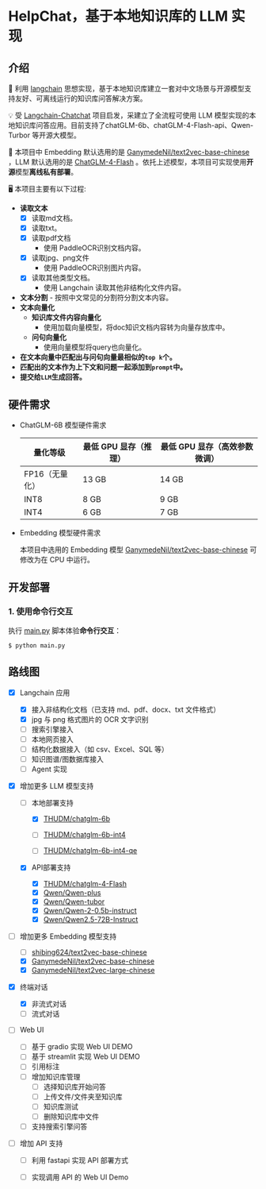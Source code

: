 # HelpChat，基于本地知识库的 LLM 实现
## 介绍

🤖️ 利用 [langchain](https://github.com/hwchase17/langchain) 思想实现，基于本地知识库建立一套对中文场景与开源模型支持友好、可离线运行的知识库问答解决方案。

💡 受 [Langchain-Chatchat](https://github.com/chatchat-space/Langchain-Chatchat) 项目启发，采建立了全流程可使用 LLM 模型实现的本地知识库问答应用。目前支持了chatGLM-6b、chatGLM-4-Flash-api、Qwen-Turbor 等开源大模型。

🚩 本项目中 Embedding 默认选用的是 [GanymedeNil/text2vec-base-chinese](https://huggingface.co/GanymedeNil/text2vec-base-chinese/tree/main) ，LLM 默认选用的是 [ChatGLM-4-Flash](https://open.bigmodel.cn/console/trialcenter?modelCode=glm-4-flash) 。依托上述模型，本项目可实现使用**开源**模型**离线私有部署**。

🖥️ 本项目主要有以下过程:
- **读取文本** 
    - [X] 读取md文档。
    - [X] 读取txt。
    - [X] 读取pdf文档
        - 使用 PaddleOCR识别文档内容。
    - [X] 读取jpg、png文件
        - 使用 PaddleOCR识别图片内容。
    - [X] 读取其他类型文档。
        - 使用 Langchain 读取其他非结构化文件内容。
- **文本分割**
      - 按照中文常见的分割符分割文本内容。
- **文本向量化**
    - **知识库文件内容向量化**
        - 使用加载向量模型，将doc知识文档内容转为向量存放库中。
    - **问句向量化**
        - 使用向量模型将query也向量化。
- **在文本向量中匹配出与问句向量最相似的`top k`个。**
- **匹配出的文本作为上下文和问题一起添加到`prompt`中。**
- **提交给`LLM`生成回答。**

## 硬件需求

- ChatGLM-6B 模型硬件需求

    | **量化等级**   | **最低 GPU 显存**（推理） | **最低 GPU 显存**（高效参数微调） |
    | -------------- | ------------------------- | --------------------------------- |
    | FP16（无量化） | 13 GB                     | 14 GB                             |
    | INT8           | 8 GB                     | 9 GB                             |
    | INT4           | 6 GB                      | 7 GB                              |

- Embedding 模型硬件需求
  
  本项目中选用的 Embedding 模型 [GanymedeNil/text2vec-base-chinese](https://huggingface.co/GanymedeNil/text2vec-base-chinese/tree/main) 可修改为在 CPU 中运行。


## 开发部署
### 1. 使用命令行交互
执行 [main.py](main.py) 脚本体验**命令行交互**：
```shell
$ python main.py
```


## 路线图

- [x] Langchain 应用
    - [x] 接入非结构化文档（已支持 md、pdf、docx、txt 文件格式）
    - [x] jpg 与 png 格式图片的 OCR 文字识别
    - [ ] 搜索引擎接入
    - [ ] 本地网页接入
    - [ ] 结构化数据接入（如 csv、Excel、SQL 等）
    - [ ] 知识图谱/图数据库接入
    - [ ] Agent 实现
    
- [x] 增加更多 LLM 模型支持
    
    - [ ] 本地部署支持
    
        - [x] [THUDM/chatglm-6b](https://huggingface.co/THUDM/chatglm-6b)
    
        - [ ] [THUDM/chatglm-6b-int4](https://huggingface.co/THUDM/chatglm-6b-int4)
        - [ ] [THUDM/chatglm-6b-int4-qe](https://huggingface.co/THUDM/chatglm-6b-int4-qe)
    
    - [x] API部署支持
    
        - [x] [THUDM/chatglm-4-Flash](https://open.bigmodel.cn/console/trialcenter?modelCode=glm-4-flash)
        - [x] [Qwen/Qwen-plus](https://bailian.console.aliyun.com/?productCode=p_efm#/model-market/detail/qwen-plus)
        - [x] [Qwen/Qwen-tubor](https://bailian.console.aliyun.com/?productCode=p_efm#/model-market/detail/qwen-turbo)
        - [x] [Qwen/Qwen-2-0.5b-instruct](https://bailian.console.aliyun.com/?productCode=p_efm#/model-market/detail/qwen2-0.5b-instruct)
        - [x] [Qwen/Qwen2.5-72B-Instruct](https://www.modelscope.cn/models/Qwen/Qwen2.5-72B-Instruct)
    
- [ ] 增加更多 Embedding 模型支持
    - [ ] [shibing624/text2vec-base-chinese](https://huggingface.co/shibing624/text2vec-base-chinese)
    - [x] [GanymedeNil/text2vec-base-chinese](https://huggingface.co/GanymedeNil/text2vec-base-chinese)
    - [x] [GanymedeNil/text2vec-large-chinese](https://huggingface.co/GanymedeNil/text2vec-large-chinese)
    
- [x] 终端对话
    - [x] 非流式对话
    - [ ] 流式对话
    
- [ ] Web UI
    - [ ] 基于 gradio 实现 Web UI DEMO
    - [ ] 基于 streamlit 实现 Web UI DEMO
    - [ ] 引用标注
    - [ ] 增加知识库管理
        - [ ] 选择知识库开始问答
        - [ ] 上传文件/文件夹至知识库
        - [ ] 知识库测试
        - [ ] 删除知识库中文件
    - [ ] 支持搜索引擎问答
    
- [ ] 增加 API 支持
    - [ ] 利用 fastapi 实现 API 部署方式
    - [ ] 实现调用 API 的 Web UI Demo

